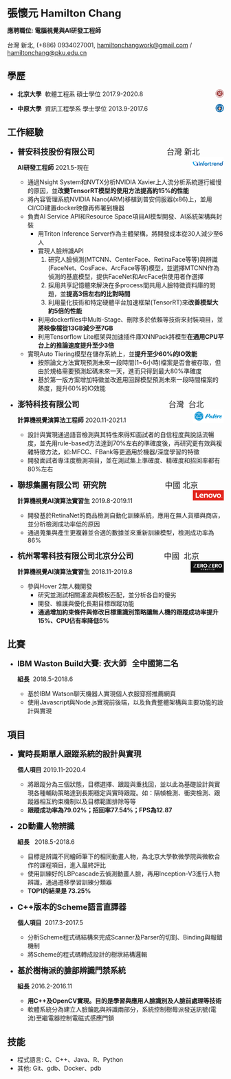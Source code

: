<font size=5>**張懷元 Hamilton Chang**</font>

**應聘職位: 電腦視覺與AI研發工程師**

台灣 新北, (+886) 0934027001, hamiltonchangwork@gmail.com / hamiltonchang@pku.edu.cn

## 學歷

* **北京大學**  軟體工程系  碩士學位  2017.9-2020.8<img src=".\assets\pku.png" align='right' height="4%" width="4%"/>

* **中原大學**  資訊工程學系  學士學位  2013.9-2017.6<img src=".\assets\CYCU.png" align='right' height="4%" width="4%"/>

## 工作經驗

* <font size=4>**普安科技股份有限公司**                                 台灣 新北</font><img src=".\assets\infortrend.png" align='right' height="15%" width="15%"/>

  **AI研發工程師** 2021.5-現在

  * 通過Nsight System和NVTX分析NVIDIA Xavier上人流分析系統運行緩慢的原因，並**改變TensorRT模型的使用方法提高約15%的性能**
  * 將內容管理系統NVIDIA Nano(ARM)移植到普安伺服器(x86)上，並用CI/CD建置docker映像再佈署到機器
  * 負責AI Service API和Resource Space項目AI模型開發、AI系統架構與封裝
    * 用Triton Inference Server作為主體架構，將開發成本從30人減少至6人
    * 實現人臉辨識API
      1. 研究人臉偵測(MTCNN、CenterFace、RetinaFace等等)與辨識(FaceNet、CosFace、ArcFace等等)模型，並選擇MTCNN作為偵測的基底模型，提供FaceNet和ArcFace供使用者作選擇
      2. 採用共享記憶體來解決在多process間共用人臉特徵資料庫的問題，並**提高3倍左右的比對時間**
      3. 利用量化技術和特定硬體平台加速框架(TensorRT)來**改善模型大約5倍的性能**
    * 利用dockerfiles中Multi-Stage、刪除多於依賴等技術來封裝項目，並**將映像檔從13GB減少至7GB**
    * 利用Tensorflow Lite框架與加速插件庫XNNPack將模型**在通用CPU平台上的推論速度提升至少3倍**
  * 實現Auto Tiering模型在儲存系統上，並**提升至少60%的IO效能**
    * 按照論文方法實現預測未來一段時間(1~6小時)檔案是否會被存取，但由於規格需要預測起碼未來一天，進而只得到最大80%準確度
    * 基於第一版方案增加特徵並改進用回歸模型預測未來一段時間檔案的熱度，提升60%的IO效能

* <font size=4>**澎特科技有限公司**                                         台灣  台北</font><img src="./assets/patere.png" align='right' height="15%" width="15%"/>

  **計算機視覺演算法工程師**  2020.11-2021.1

  * 設計與實現通過語音檢測與其特性來得知面試者的自信程度與說話流暢度，並先用rule-based方法達到70%左右的準確度後，再研究更有效與複雜特徵方法，如:MFCC、FBank等更適用於機器/深度學習的特徵
  * 開發面試者專注度檢測項目，並在測試集上準確度、精確度和招回率都有80%左右

* <font size=4>**聯想集團有限公司  研究院**                           中國  北京</font><img src=".\assets\lenovo-logo.png" align='right' height="15%" width="15%"/>

  **計算機視覺AI演算法實習生**  2019.8-2019.11

  * 開發基於RetinaNet的商品檢測自動化訓練系統，應用在無人貨櫃與商店，並分析檢測成功率低的原因
  * 通過蒐集與產生更複雜並合適的數據並來重新訓練模型，檢測成功率為86%

* <font size=4>**杭州零零科技有限公司北京分公司**              中國  北京</font><img src=".\assets\zerozero-logo.png" align='right' height="16%" width="16%"/>

  **計算機視覺AI演算法實習生**  2018.11-2019.8

  * 參與Hover 2無人機開發
    * 研究並測試相關濾波與模板匹配，並分析各自的優劣
    * 開發、維護與優化長期目標跟蹤功能
    * **通過增加約束條件與修改目標重識別策略讓無人機的跟蹤成功率提升15%、CPU佔有率降低5%**

## 比賽

* <font size=4>**IBM Waston Build大賽: 衣大師   全中國第二名**</font>

  **組長**  2018.5-2018.6
  * 基於IBM Watson聊天機器人實現個人衣服穿搭推薦網頁
  * 使用Javascript與Node.js實現前後端，以及負責整體架構與主要功能的設計與實現

## 項目

* <font size=4>**實時長期單人跟蹤系統的設計與實現**</font>

  **個人項目**   2019.11-2020.4

  * 將跟蹤分為三個狀態，目標選擇、跟蹤與重找回，並以此為基礎設計與實現各種輔助策略達到長期穩定與實時跟蹤。如：隔幀檢測、衝突檢測、跟蹤器相互約束機制以及目標範圍排除等等
  * **跟蹤成功率為79.02%；招回率77.54%；FPS為12.87**

* <font size=4>**2D動畫人物辨識**</font>  

  **組長**   2018.5-2018.6

  * 目標是辨識不同繪師筆下的相同動畫人物，為北京大學軟微學院與微軟合作的課程項目，進入最終評比
  * 使用訓練好的LBPcascade去偵測動畫人臉，再用Inception-V3進行人物辨識，通過遷移學習訓練分類器
  * **TOP1的結果是 73.25%**

* <font size=4>**C++版本的Scheme語言直譯器**</font>

  **個人項目**  2017.3-2017.5

  * 分析Scheme程式碼結構來完成Scanner及Parser的切割、Binding與報錯機制
  * 將Scheme的程式碼轉成設計的樹狀結構邏輯

* <font size=4>**基於樹梅派的臉部辨識門禁系統**</font>

  **組長**   2016.2-2016.11

  - **用C++及OpenCV實現。目的是學習與應用人臉識別及人臉前處理等技術**
  - 軟體系統分為建立人臉鑰匙與辨識兩部分，系統控制樹莓派發送訊號(電流)至繼電器控制電磁式感應門鎖

## 技能

* 程式語言: C、C++、Java、R、Python
* 其他: Git、gdb、Docker、pdb
